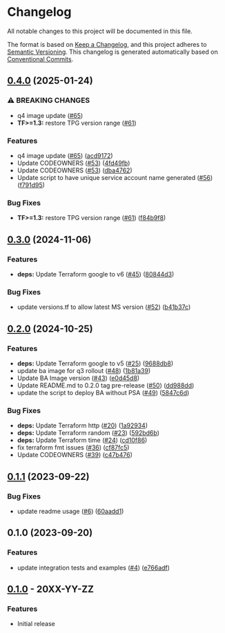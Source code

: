 # Changelog

All notable changes to this project will be documented in this file.

The format is based on
[Keep a Changelog](https://keepachangelog.com/en/1.0.0/),
and this project adheres to
[Semantic Versioning](https://semver.org/spec/v2.0.0.html).
This changelog is generated automatically based on [Conventional Commits](https://www.conventionalcommits.org/en/v1.0.0/).

## [0.4.0](https://github.com/GoogleCloudPlatform/terraform-google-backup-dr/compare/v0.3.0...v0.4.0) (2025-01-24)


### ⚠ BREAKING CHANGES

* q4 image update ([#65](https://github.com/GoogleCloudPlatform/terraform-google-backup-dr/issues/65))
* **TF>=1.3:** restore TPG version range ([#61](https://github.com/GoogleCloudPlatform/terraform-google-backup-dr/issues/61))

### Features

* q4 image update ([#65](https://github.com/GoogleCloudPlatform/terraform-google-backup-dr/issues/65)) ([acd9172](https://github.com/GoogleCloudPlatform/terraform-google-backup-dr/commit/acd91722488494dbe5ec9e9791e8465ad87ed0e1))
* Update CODEOWNERS ([#53](https://github.com/GoogleCloudPlatform/terraform-google-backup-dr/issues/53)) ([4fd49fb](https://github.com/GoogleCloudPlatform/terraform-google-backup-dr/commit/4fd49fb46732a3cbce028762921104a905d28a51))
* Update CODEOWNERS ([#53](https://github.com/GoogleCloudPlatform/terraform-google-backup-dr/issues/53)) ([dba4762](https://github.com/GoogleCloudPlatform/terraform-google-backup-dr/commit/dba4762c0a4a84041ccb180fc95d04e73ea2d637))
* Update script to have unique service account name generated ([#56](https://github.com/GoogleCloudPlatform/terraform-google-backup-dr/issues/56)) ([f791d95](https://github.com/GoogleCloudPlatform/terraform-google-backup-dr/commit/f791d9522ca9950b54c7a19613f005a4719a258b))


### Bug Fixes

* **TF>=1.3:** restore TPG version range ([#61](https://github.com/GoogleCloudPlatform/terraform-google-backup-dr/issues/61)) ([f84b9f8](https://github.com/GoogleCloudPlatform/terraform-google-backup-dr/commit/f84b9f8cf299bf1e51522224533526801bab42b1))

## [0.3.0](https://github.com/GoogleCloudPlatform/terraform-google-backup-dr/compare/v0.2.0...v0.3.0) (2024-11-06)


### Features

* **deps:** Update Terraform google to v6 ([#45](https://github.com/GoogleCloudPlatform/terraform-google-backup-dr/issues/45)) ([80844d3](https://github.com/GoogleCloudPlatform/terraform-google-backup-dr/commit/80844d37a86ae243ab50ba2d5fd74109e66f1849))


### Bug Fixes

* update versions.tf to allow latest MS version ([#52](https://github.com/GoogleCloudPlatform/terraform-google-backup-dr/issues/52)) ([b41b37c](https://github.com/GoogleCloudPlatform/terraform-google-backup-dr/commit/b41b37c5b4528a5bc6c3f98fbd2677ef2fb59438))

## [0.2.0](https://github.com/GoogleCloudPlatform/terraform-google-backup-dr/compare/v0.1.1...v0.2.0) (2024-10-25)


### Features

* **deps:** Update Terraform google to v5 ([#25](https://github.com/GoogleCloudPlatform/terraform-google-backup-dr/issues/25)) ([9688db8](https://github.com/GoogleCloudPlatform/terraform-google-backup-dr/commit/9688db879a1f58edd792f87e221df1e6f00d3060))
* update ba image for q3 rollout ([#48](https://github.com/GoogleCloudPlatform/terraform-google-backup-dr/issues/48)) ([1b81a39](https://github.com/GoogleCloudPlatform/terraform-google-backup-dr/commit/1b81a393e97df7c21ee1013a59d93a57ae58cae4))
* Update BA Image version ([#43](https://github.com/GoogleCloudPlatform/terraform-google-backup-dr/issues/43)) ([e0d45d8](https://github.com/GoogleCloudPlatform/terraform-google-backup-dr/commit/e0d45d88c221814ccb53f6529ba625d8c4abcd26))
* Update README.md to 0.2.0 tag pre-release ([#50](https://github.com/GoogleCloudPlatform/terraform-google-backup-dr/issues/50)) ([dd988dd](https://github.com/GoogleCloudPlatform/terraform-google-backup-dr/commit/dd988dd2f33dd29a820b01a1f92256e18bf759e8))
* update the script to deploy BA without PSA ([#49](https://github.com/GoogleCloudPlatform/terraform-google-backup-dr/issues/49)) ([5847c6d](https://github.com/GoogleCloudPlatform/terraform-google-backup-dr/commit/5847c6db0660e5832cc47e5b09c39b5a4ab51b69))


### Bug Fixes

* **deps:** Update Terraform http ([#20](https://github.com/GoogleCloudPlatform/terraform-google-backup-dr/issues/20)) ([1a92934](https://github.com/GoogleCloudPlatform/terraform-google-backup-dr/commit/1a9293460a01daa67f029ce12b70ccf2229a9c1f))
* **deps:** Update Terraform random ([#23](https://github.com/GoogleCloudPlatform/terraform-google-backup-dr/issues/23)) ([592bd6b](https://github.com/GoogleCloudPlatform/terraform-google-backup-dr/commit/592bd6b6012b041197d86cb48839ac14455e6e3c))
* **deps:** Update Terraform time ([#24](https://github.com/GoogleCloudPlatform/terraform-google-backup-dr/issues/24)) ([cd10f86](https://github.com/GoogleCloudPlatform/terraform-google-backup-dr/commit/cd10f866948858e5501cf0aece92c5306f08f230))
* fix terraform fmt issues ([#36](https://github.com/GoogleCloudPlatform/terraform-google-backup-dr/issues/36)) ([cf87fc5](https://github.com/GoogleCloudPlatform/terraform-google-backup-dr/commit/cf87fc5b8e76a0fe4ad54ef396cad890138c49c7))
* Update CODEOWNERS ([#39](https://github.com/GoogleCloudPlatform/terraform-google-backup-dr/issues/39)) ([c47b476](https://github.com/GoogleCloudPlatform/terraform-google-backup-dr/commit/c47b4768a3c336fa65fdcfb88ad9a9d24b4185cf))

## [0.1.1](https://github.com/GoogleCloudPlatform/terraform-google-backup-dr/compare/v0.1.0...v0.1.1) (2023-09-22)


### Bug Fixes

* update readme usage ([#6](https://github.com/GoogleCloudPlatform/terraform-google-backup-dr/issues/6)) ([60aadd1](https://github.com/GoogleCloudPlatform/terraform-google-backup-dr/commit/60aadd1e10d3dc30d14ce604ad875c3680aa96be))

## 0.1.0 (2023-09-20)


### Features

* update integration tests and examples ([#4](https://github.com/GoogleCloudPlatform/terraform-google-backup-dr/issues/4)) ([e766adf](https://github.com/GoogleCloudPlatform/terraform-google-backup-dr/commit/e766adfcec573fc5910e8fd9f8907f1d2042b0fe))

## [0.1.0](https://github.com/terraform-google-modules/terraform-google-backup-dr/releases/tag/v0.1.0) - 20XX-YY-ZZ

### Features

- Initial release

[0.1.0]: https://github.com/terraform-google-modules/terraform-google-backup-dr/releases/tag/v0.1.0
